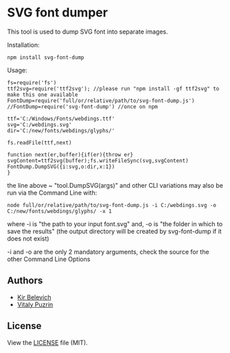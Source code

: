 SVG font dumper
===============

This tool is used to dump SVG font into separate images.



Installation:

```
npm install svg-font-dump
```


Usage:

```
fs=require('fs')
ttf2svg=require('ttf2svg'); //please run "npm install -gf ttf2svg" to make this one available
FontDump=require('full/or/relative/path/to/svg-font-dump.js') 
//FontDump=require('svg-font-dump') //once on npm

ttf='C:/Windows/Fonts/webdings.ttf'
svg='C:/webdings.svg'
dir='C:/new/fonts/webdings/glyphs/'

fs.readFile(ttf,next)

function next(er,buffer){if(er){throw er}
svgContent=ttf2svg(buffer);fs.writeFileSync(svg,svgContent)
FontDump.DumpSVG({i:svg,o:dir,x:1})
}
```

the line above ~ "tool.DumpSVG(args)" 
and other CLI variations may also be run 
via the Command Line with:
```
node full/or/relative/path/to/svg-font-dump.js -i C:/webdings.svg -o C:/new/fonts/webdings/glyphs/ -x 1
```

where 
-i is "the path to your input font.svg" and,
-o is "the folder in which to save the results" 
(the output directory will be created by 
svg-font-dump if it does not exist)

-i and -o are the only 2 mandatory arguments, 
check the source for the other Command Line Options 


Authors
-------

- [Kir Belevich](https://github.com/deepsweet)
- [Vitaly Puzrin](https://github.com/puzrin)


License
-------
View the [LICENSE](https://github.com/fontello/svg-font-dump/blob/master/LICENSE) file
(MIT).

